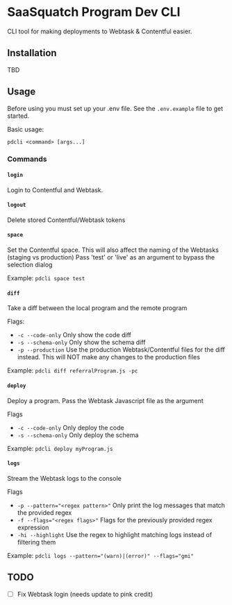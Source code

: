 # SaaSquatch Program Dev CLI

CLI tool for making deployments to Webtask & Contentful easier.

## Installation
TBD

## Usage
Before using you must set up your .env file. See the `.env.example` file to get started.

Basic usage:
```
pdcli <command> [args...]
```

### Commands
#### `login`
Login to Contentful and Webtask.

#### `logout`
Delete stored Contentful/Webtask tokens

#### `space`
Set the Contentful space. This will also affect the naming of the Webtasks (staging vs production)
Pass 'test' or 'live' as an argument to bypass the selection dialog

Example: `pdcli space test`

#### `diff`
Take a diff between the local program and the remote program

Flags:
- `-c --code-only` Only show the code diff
- `-s --schema-only` Only show the schema diff
- `-p --production` Use the production Webtask/Contentful files for the diff instead. This will NOT make any changes to the production files

Example: `pdcli diff referralProgram.js -pc`

#### `deploy`
Deploy a program. Pass the Webtask Javascript file as the argument

Flags
- `-c --code-only` Only deploy the code
- `-s --schema-only` Only deploy the schema

Example: `pdcli deploy myProgram.js`

#### `logs`
Stream the Webtask logs to the console

Flags
- `-p --pattern="<regex pattern>"` Only print the log messages that match the provided regex
- `-f --flags="<regex flags>"` Flags for the previously provided regex expression
- `-hi --highlight` Use the regex to highlight matching logs instead of filtering them

Example: `pdcli logs --pattern="(warn)|(error)" --flags="gmi"`

## TODO
- [ ] Fix Webtask login (needs update to pink credit)
